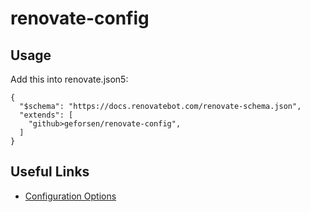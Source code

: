 # renovate-config

## Usage
Add this into renovate.json5:

```json5
{
  "$schema": "https://docs.renovatebot.com/renovate-schema.json",
  "extends": [
    "github>geforsen/renovate-config",
  ]
}
```

## Useful Links

- [Configuration Options](https://renovatebot.com/docs/configuration-options)
